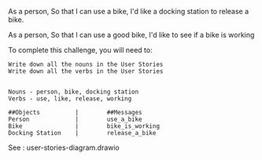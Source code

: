 As a person,
So that I can use a bike,
I'd like a docking station to release a bike.

As a person,
So that I can use a good bike,
I'd like to see if a bike is working

To complete this challenge, you will need to:

    Write down all the nouns in the User Stories
    Write down all the verbs in the User Stories


    Nouns - person, bike, docking station
    Verbs - use, like, release, working

    ##Objects          |        ##Messages
    Person             |        use_a_bike
    Bike               |        bike_is_working
    Docking Station    |        release_a_bike


See : user-stories-diagram.drawio